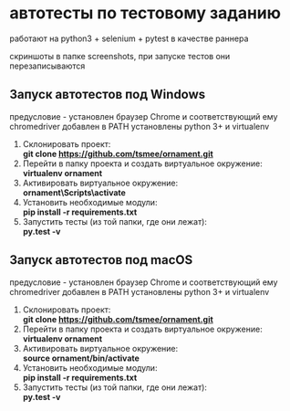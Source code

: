 # автотесты по тестовому заданию
работают на python3 + selenium + pytest в качестве раннера

скриншоты в папке screenshots, при запуске тестов они перезаписываются

## Запуск автотестов под Windows
предусловие - установлен браузер Chrome и соответствующий ему chromedriver добавлен в PATH
установлены python 3+ и virtualenv

1. Склонировать проект:\
**git clone https://github.com/tsmee/ornament.git**
2. Перейти в папку проекта и создать виртуальное окружение:\
**virtualenv ornament**
3. Активировать виртуальное окружение: \
**ornament\Scripts\activate**
4. Установить необходимые модули:\
**pip install -r requirements.txt**
5. Запустить тесты (из той папки, где они лежат):\
**py.test -v**

## Запуск автотестов под macOS
предусловие - установлен браузер Chrome и соответствующий ему chromedriver добавлен в PATH
установлены python 3+ и virtualenv

1. Склонировать проект:\
**git clone https://github.com/tsmee/ornament.git**
2. Перейти в папку проекта и создать виртуальное окружение:\
**virtualenv ornament**
3. Активировать виртуальное окружение: \
**source ornament/bin/activate**
4. Установить необходимые модули:\
**pip install -r requirements.txt**
5. Запустить тесты (из той папки, где они лежат):\
**py.test -v**
